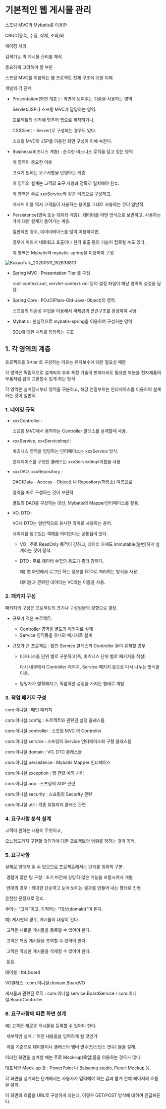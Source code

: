 # 기본적인 웹 게시물 관리

스프링 MVC와 Mybatis를 이용한

CRUD(등록, 수정, 삭제, 조회)와

페이징 처리

검색기능 의 게시물 관리를 제작.


중요하게 고려해야 할 부분

스프링 MVC를 이용하는 웹 프로젝트 전체 구조에 대한 이해



개발의 각 단계

- Presentation(화면 계층 ) : 화면에 보여주는 기술을 사용하는 영역

  Servlet/JSP나 스프링 MVC가 담당하는 영역.

  프로젝트의 성격에 맞추어 앱으로 제작하거나,

  CS(Client - Server)로 구성되는 경우도 있다.

  스프링 MVC와 JSP를 이용한 화면 구성이 이에 속한다.

- Business(비즈니스 계층) : 순수한 비느니스 로직을 담고 있는 영역

  이 영역이 중요한 이유

  고객기 원하는 요구사항을 반영하는 계층.

  이 영역의 설계는 고객의 요구 사항과 정확히 일치해야 한ㄷ.

  이 영역은 주로 xxxService와 같은 이름으로 구성하고,

  메서드 이름 역시 고객들이 사용하는 용어를 그대로 사용하는 것이 일반적.

- Persistence(영속 또는 데이터 계층) : 데이터를 어떤 방식으로 보관하고, 사용하는가에 대한 설계가 들어가는 계층.

  일반적인 경우, 데이터베이스를 많이 이용하지만,

  경우에 따라서 네트워크 호출이나 원격 호출 등의 기술이 접목될 수도 있다.

  이 영역은 Mybatis와 mybatis-spring을 이용하여 구성.

![KakaoTalk_20200511_152838810](C:\Users\USER\Desktop\KakaoTalk_20200511_152838810.jpg)

- Spring MVC : Presentation Tier 를 구성

  root-context.xml, servlet-context.xml 등의 설정 파일이 해당 영역의 설정을 담당.

- Spring Core : POJO(Plain-Old-Java-Object)의 영역.

  스프링의 의존성 주입을 이용해서 객체강의 연관구조를 완성하여 사용

- Mybatis : 현실적으로 mybatis-spring을 이용하여 구성하는 영역

  SQL에 대한 처리를 담당하는 구조



## 1. 각 영역의 계층

프로젝트를 3-tier 로 구성하는 이유는 유지보수에 대한 필요성 때문

각 영역은 독립적으로 설계되어 추후 특정 기술이 변하더라도 필요한 부분을 전자제품의 부품처럼 쉽게 교환할수 있게 하는 방식

각 영역은 설계당시부터 영역을 구분하고, 해당 연결부위는 인터페이스를 이용하여 설계하는 것이 일반적.



### 1. 네이밍 규칙

- xxxController :

   스프링 MVC에서 동작하는 Controller 클래스를 설계할때 사용.

- xxxService, xxxServiceImpl : 

  비즈니스 영역을 담당하는 인터페이스는 xxxService 방식.

  인터페이스를 구현한 클래스는 xxxServiceImpl이름을 사용

- xxxDAO, xxxRepository :

  DAO(Data - Access - Object) 나 Repository(저장소) 이름으로

  영역을 따로 구성하는 것이 보편적

  별도의 DAO를 구성하는 대신, Mybatis의 Mapper인터페이스를 활용.

- VO, DTO :

  VO나 DTO는 일반적으로 유사한 의미로 사용하는 용어. 

  데이터를 담고있는 객체를 의미한다는 공통점이 있다.

  - VO : 주로 ReadOnly 목적이 강하고, 데이터 자체도 immutable(불변)하게 설계하는 것이 정석.

  - DTO : 주로 데이터 수집의 용도가 좀더 강하다.

    예) 웹 화면에서 로그인 하는 정보를 DTO로 처리하는 방식을 사용.

    테이블과 관련된 데이터는 VO라는 이름을 사용.



### 2. 패키지 구성

패키지의 구성은 프로젝트의 크기나 구성원들의 성향으로 결정.

- 규모가 적은 프로젝트:

  - Controller 영역을 별도의 패키지로 설계
  - Service 영역등을 하나의 패키지로 설계

- 규모가 큰 프로젝트 : 많인 Service 클래스와 Controller 들이 혼재할 경우

  - 비즈니스를 단위 별로 구분하고(즉, 비즈니스 단위 별로 패키지를 작성)

    다시 내부에서 Controller 패키지, Service 패키지 등으로 다시 나누는 방식을 이용.

  - 담당자가 명확해지고, 독립적인 설정을 가지는 형태로 개발



### 3. 작업 패키지 구성

com.이니셜 : 메인 패키지

com.이니셜.config : 프로젝트와 관련된 설정 클래스들

com.이니셜.controller : 스프링 MVC 의 Controller

com.이니셜.service : 스프링의 Service 인터페이스와 구형 클래스들

com.이니셜.domain : VO, DTO 클래스들

com.이니셜.persistence : Mybatis Mapper 인터페이스

com.이니셜.exception : 웹 관련 예외 처리

com.이니셜.aop : 스프링의 AOP 관련

com.이니셜.security : 스프링의 Security 관련

com.이니셜.util : 각종 유틸리티 클래스 관련



### 4. 요구사항 분석 설계

고객이 원하는 내용이 무엇이고,

오느정도까지 구현할 것인가에 대한 프로젝트의 범위를 정하는 것이 목적.



### 5. 요구사항

실제로 방대해 질 수 있으므로 프로젝트에서는 단계를 정확히 구분.

​	경험이 많은 팀 구성 : 초기 버전에 상당히 많은 기능을 포함시켜서 개발

​	반대의 경우 : 최대한 단순하고 눈에 보이는 결과를 만들어 내는 형태로 진행



온전한 문장으로 정리.

주어는 "고객"이고, 목적어는 "대상(domain)"이 된다.



예) 게시판의 경우, 게시물이 대상이 된다.

​	고객은 새로운 게시물을 등록할 수 있어야 한다.

​	고객은 특정 게시물을 조회할 수 있어야 한다.

​	고객은 작성한 게시물을 삭제할 수 있어야 한다.

​	등등.



테이블 : tbl_board

VO클래스 : com.이니셜.domain.BoardVO

게시물과 관련된 로직 : com.이니셜.service.BoardService / com.이니셜.BoardController



### 6. 요구사항에 따른 화면 설계

예) 고객은 새로운 게시물을 등록할 수 있어야 한다.

​	세부적인 설계 : '어떤 내용들을 입력하게 될 것인가'

​	이를 기준으로 테이블이나 클래스의 멤버 변수(인스턴스 변수) 들을 설계.

이러한 화면을 설계할 때는 주로 Mock-up(목업)들을 이용하는 경우가 많다.

대표적인 Mock-up 툴 : PowerPoint 나 Balsamiq studio, Pencil Mockup 등.



각 화면을 설계하는 단계에서는 사용자가 입력해야 하는 값과 함계 전체 페이지의 흐름을 설게.

이 화면의 흐름을 URL로 구성하게 되는데, 이경우 GET/POST 방식에 대하여 언급해둔다.

